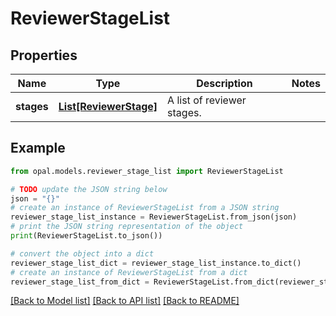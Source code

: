 # ReviewerStageList


## Properties

Name | Type | Description | Notes
------------ | ------------- | ------------- | -------------
**stages** | [**List[ReviewerStage]**](ReviewerStage.md) | A list of reviewer stages. | 

## Example

```python
from opal.models.reviewer_stage_list import ReviewerStageList

# TODO update the JSON string below
json = "{}"
# create an instance of ReviewerStageList from a JSON string
reviewer_stage_list_instance = ReviewerStageList.from_json(json)
# print the JSON string representation of the object
print(ReviewerStageList.to_json())

# convert the object into a dict
reviewer_stage_list_dict = reviewer_stage_list_instance.to_dict()
# create an instance of ReviewerStageList from a dict
reviewer_stage_list_from_dict = ReviewerStageList.from_dict(reviewer_stage_list_dict)
```
[[Back to Model list]](../README.md#documentation-for-models) [[Back to API list]](../README.md#documentation-for-api-endpoints) [[Back to README]](../README.md)



